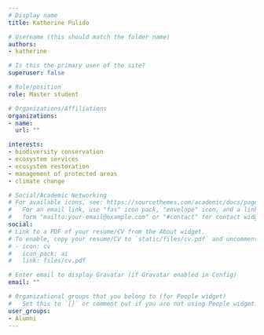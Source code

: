 ```yaml
---
# Display name
title: Katherine Pulido

# Username (this should match the folder name)
authors:
- katherine

# Is this the primary user of the site?
superuser: false

# Role/position
role: Master student

# Organizations/Affiliations
organizations:
- name:
  url: ""

interests:
- biodiversity conservation
- ecosystem services
- ecosystem restoration
- management of protected areas
- climate change

# Social/Academic Networking
# For available icons, see: https://sourcethemes.com/academic/docs/page-builder/#icons
#   For an email link, use "fas" icon pack, "envelope" icon, and a link in the
#   form "mailto:your-email@example.com" or "#contact" for contact widget.
social:
# Link to a PDF of your resume/CV from the About widget.
# To enable, copy your resume/CV to `static/files/cv.pdf` and uncomment the lines below.
# - icon: cv
#   icon_pack: ai
#   link: files/cv.pdf

# Enter email to display Gravatar (if Gravatar enabled in Config)
email: ""

# Organizational groups that you belong to (for People widget)
#   Set this to `[]` or comment out if you are not using People widget.
user_groups:
- Alumni
---
```

